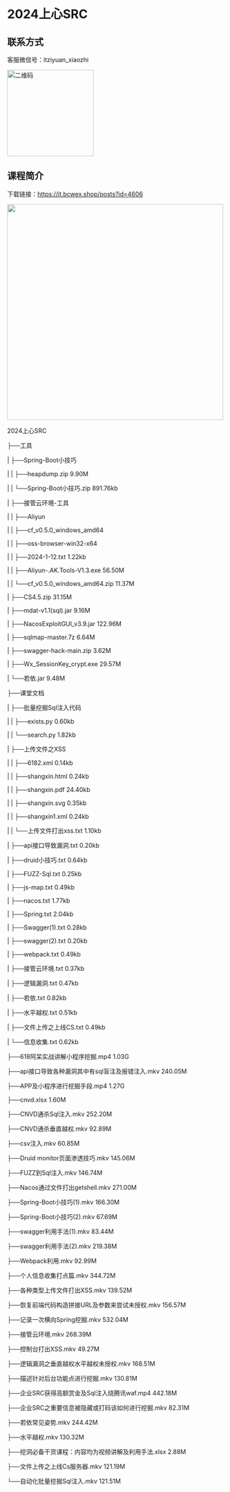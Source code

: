 # 2024上心SRC

## 联系方式

客服微信号：itziyuan_xiaozhi

<img src="https://ziyuanyun.oss-cn-guangzhou.aliyuncs.com/common/20240614073449/666b82192834a.jpg" width="200" height="200" alt="二维码">

## 课程简介

下载链接：https://it.bcwex.shop/posts?id=4606

<img src="https://ziyuanyun.oss-cn-guangzhou.aliyuncs.com/yun/20241129105858/67492df209839.jpg" width="500" alt="">

  

 

 2024上心SRC

 ├──工具

 | ├──Spring-Boot小技巧

 | | ├──heapdump.zip 9.90M

 | | └──Spring-Boot小技巧.zip 891.76kb

 | ├──接管云环境-工具

 | | ├──Aliyun

 | | ├──cf_v0.5.0_windows_amd64

 | | ├──oss-browser-win32-x64

 | | ├──2024-1-12.txt 1.22kb

 | | ├──Aliyun-.AK.Tools-V1.3.exe 56.50M

 | | └──cf_v0.5.0_windows_amd64.zip 11.37M

 | ├──CS4.5.zip 31.15M

 | ├──mdat-v1.1(sql).jar 9.16M

 | ├──NacosExploitGUI_v3.9.jar 122.96M

 | ├──sqlmap-master.7z 6.64M

 | ├──swagger-hack-main.zip 3.62M

 | ├──Wx_SessionKey_crypt.exe 29.57M

 | └──若依.jar 9.48M

 ├──课堂文档

 | ├──批量挖掘Sql注入代码

 | | ├──exists.py 0.60kb

 | | └──search.py 1.82kb

 | ├──上传文件之XSS

 | | ├──6182.xml 0.14kb

 | | ├──shangxin.html 0.24kb

 | | ├──shangxin.pdf 24.40kb

 | | ├──shangxin.svg 0.35kb

 | | ├──shangxin1.xml 0.24kb

 | | └──上传文件打出xss.txt 1.10kb

 | ├──api接口导致漏洞.txt 0.20kb

 | ├──druid小技巧.txt 0.64kb

 | ├──FUZZ-Sql.txt 0.25kb

 | ├──js-map.txt 0.49kb

 | ├──nacos.txt 1.77kb

 | ├──Spring.txt 2.04kb

 | ├──Swagger(1).txt 0.28kb

 | ├──swagger(2).txt 0.20kb

 | ├──webpack.txt 0.49kb

 | ├──接管云环境.txt 0.37kb

 | ├──逻辑漏洞.txt 0.47kb

 | ├──若依.txt 0.82kb

 | ├──水平越权.txt 0.51kb

 | ├──文件上传之上线CS.txt 0.49kb

 | └──信息收集.txt 0.62kb

 ├──618阿呆实战讲解小程序挖掘.mp4 1.03G

 ├──api接口导致各种漏洞其中有sql盲注及报错注入.mkv 240.05M

 ├──APP及小程序进行挖掘手段.mp4 1.27G

 ├──cnvd.xlsx 1.60M

 ├──CNVD通杀Sql注入.mkv 252.20M

 ├──CNVD通杀垂直越权.mkv 92.89M

 ├──csv注入.mkv 60.85M

 ├──Druid monitor页面渗透技巧.mkv 145.06M

 ├──FUZZ到Sql注入.mkv 146.74M

 ├──Nacos通过文件打出getshell.mkv 271.00M

 ├──Spring-Boot小技巧(1).mkv 166.30M

 ├──Spring-Boot小技巧(2).mkv 67.69M

 ├──swagger利用手法(1).mkv 83.44M

 ├──swagger利用手法(2).mkv 219.38M

 ├──Webpack利用.mkv 92.99M

 ├──个人信息收集打点篇.mkv 344.72M

 ├──各种类型上传文件打出XSS.mkv 139.52M

 ├──恢复前端代码构造拼接URL及参数来尝试未授权.mkv 156.57M

 ├──记录一次横向Spring挖掘.mkv 532.04M

 ├──接管云环境.mkv 268.39M

 ├──控制台打出XSS.mkv 49.27M

 ├──逻辑漏洞之垂直越权水平越权未授权.mkv 168.51M

 ├──描述针对后台功能点进行挖掘.mkv 130.81M

 ├──企业SRC获得高额赏金及Sql注入绕腾讯waf.mp4 442.18M

 ├──企业SRC之重要信息被隐藏或打码该如何进行挖掘.mkv 82.31M

 ├──若依常见姿势.mkv 244.42M

 ├──水平越权.mkv 130.32M

 ├──挖洞必备干货课程：内容均为视频讲解及利用手法.xlsx 2.88M

 ├──文件上传之上线Cs服务器.mkv 121.19M

 └──自动化批量挖掘Sql注入.mkv 121.51M

  